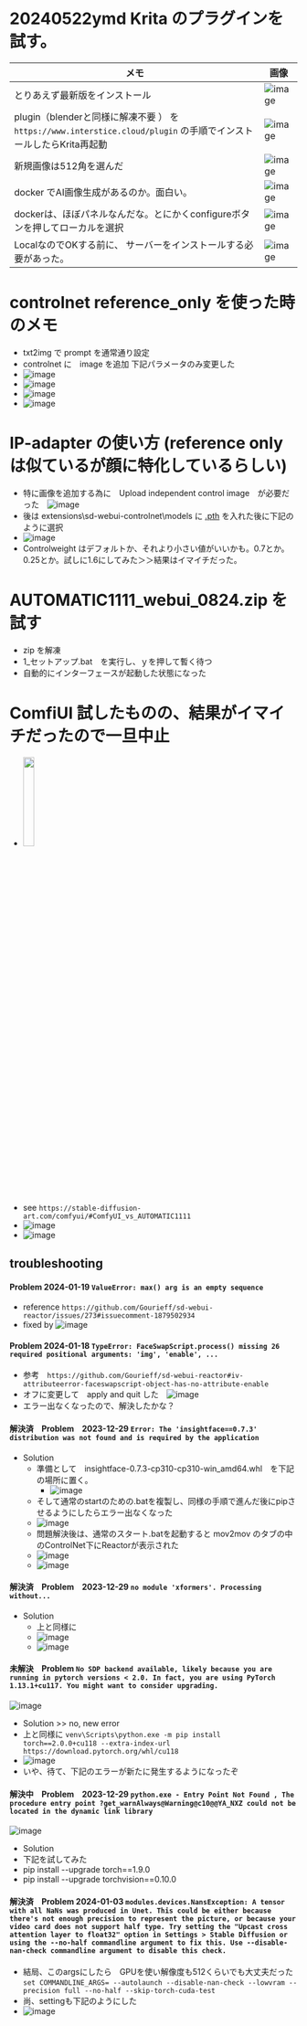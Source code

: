 # 20240522ymd  Krita のプラグインを試す。

|メモ |画像 |
|-|-|
|とりあえず最新版をインストール|![image](https://github.com/jamad/jamad.github.io/assets/949913/77fb1e14-2b84-43df-9bde-ba7d5fe1622d)|
|plugin（blenderと同様に解凍不要 ） を　`https://www.interstice.cloud/plugin` の手順でインストールしたらKrita再起動|![image](https://github.com/jamad/jamad.github.io/assets/949913/2d05fae0-6ef9-4b66-ae03-819055443ea5)|
|新規画像は512角を選んだ  |![image](https://github.com/jamad/jamad.github.io/assets/949913/a03694a1-eedb-4a17-9f49-5ff0431de334)|
|docker でAI画像生成があるのか。面白い。|![image](https://github.com/jamad/jamad.github.io/assets/949913/fb4dfe1d-1c86-49d4-8734-7bd9294f83ca)|
|dockerは、ほぼパネルなんだな。とにかくconfigureボタンを押してローカルを選択|![image](https://github.com/jamad/jamad.github.io/assets/949913/4c365130-dda1-4e5c-9fb1-d434b5c81323)|
|LocalなのでOKする前に、 サーバーをインストールする必要があった。|![image](https://github.com/jamad/jamad.github.io/assets/949913/ac217c34-67c6-41ea-838b-2516404744e8)|


# controlnet reference_only を使った時のメモ
* txt2img で prompt を通常通り設定
* controlnet に　image を追加 下記パラメータのみ変更した
* ![image](https://github.com/jamad/jamad.github.io/assets/949913/8707a7c5-c630-450a-af53-45ecdd9d81b4)
* ![image](https://github.com/jamad/jamad.github.io/assets/949913/71e1df21-81ac-4dad-86e6-c38288b39ade)
* ![image](https://github.com/jamad/jamad.github.io/assets/949913/120b2304-53a0-48a2-ade0-6730eea761ce)
* ![image](https://github.com/jamad/jamad.github.io/assets/949913/0921146d-8e9a-4c94-a3c5-aa79f5ab7635)


# IP-adapter の使い方 (reference only は似ているが顔に特化しているらしい)
* 特に画像を追加する為に　Upload independent control image　が必要だった　![image](https://github.com/jamad/jamad.github.io/assets/949913/46809d9d-c459-498d-b085-bf09ef1363a7)
* 後は  extensions\sd-webui-controlnet\models に [.pth](https://huggingface.co/lllyasviel/sd_control_collection/tree/main) を入れた後に下記のように選択
* ![image](https://github.com/jamad/jamad.github.io/assets/949913/48f73fe4-f7f2-4c60-afd2-2c6ddf0767d2)
* Controlweight はデフォルトか、それより小さい値がいいかも。0.7とか。0.25とか。試しに1.6にしてみた＞＞結果はイマイチだった。


# AUTOMATIC1111_webui_0824.zip を試す
* zip を解凍
* 1_セットアップ.bat　を実行し、ｙを押して暫く待つ
* 自動的にインターフェースが起動した状態になった

# ComfiUI 試したものの、結果がイマイチだったので一旦中止
* <img src="https://github.com/jamad/jamad.github.io/assets/949913/0ba82b15-1158-4c23-b78d-da46ecec53ce" width="20%">
* see `https://stable-diffusion-art.com/comfyui/#ComfyUI_vs_AUTOMATIC1111`
* ![image](https://github.com/jamad/jamad.github.io/assets/949913/e2cbef15-90a6-45bd-ad19-f028c3be640e)
* ![image](https://github.com/jamad/jamad.github.io/assets/949913/6499fa30-35e8-4897-b634-89e43e21588d)

## troubleshooting

#### Problem 2024-01-19 `ValueError: max() arg is an empty sequence`
* reference `https://github.com/Gourieff/sd-webui-reactor/issues/273#issuecomment-1879502934`
* fixed by ![image](https://github.com/jamad/jamad.github.io/assets/949913/397ebcee-986e-41b6-abde-608a922ddb97)


#### Problem 2024-01-18 `TypeError: FaceSwapScript.process() missing 26 required positional arguments: 'img', 'enable', ...`
* 参考　`https://github.com/Gourieff/sd-webui-reactor#iv-attributeerror-faceswapscript-object-has-no-attribute-enable`
* オフに変更して　apply and quit した　![image](https://github.com/jamad/jamad.github.io/assets/949913/a5e96ee2-f3ca-49f3-81ae-0404e80481ac)
* エラー出なくなったので、解決したかな？


#### 解決済　Problem　2023-12-29  `Error: The 'insightface==0.7.3' distribution was not found and is required by the application`
* Solution
  * 準備として　insightface-0.7.3-cp310-cp310-win_amd64.whl　を下記の場所に置く。
    * ![image](https://github.com/jamad/jamad.github.io/assets/949913/7f27197c-63be-45f7-bb14-10196cac1bc8)
  * そして通常のstartのための.batを複製し、同様の手順で進んだ後にpipさせるようにしたらエラー出なくなった
  * ![image](https://github.com/jamad/jamad.github.io/assets/949913/f3439a84-243e-4121-bfa2-a24ced383c24)
  * 問題解決後は、通常のスタート.batを起動すると mov2mov のタブの中のControlNet下にReactorが表示された
  * ![image](https://github.com/jamad/jamad.github.io/assets/949913/10dbaa9a-ecc7-416c-8d06-c4c3bc639f3d)
  * ![image](https://github.com/jamad/jamad.github.io/assets/949913/bf9228c7-cf9e-4e7a-878d-a50947b6add8)






####  解決済　Problem　2023-12-29 `no module 'xformers'. Processing without...`
* Solution
  * 上と同様に
  * ![image](https://github.com/jamad/jamad.github.io/assets/949913/15106516-34a7-45dc-90b8-aae5ce137964)
  * ![image](https://github.com/jamad/jamad.github.io/assets/949913/5b067cd7-3eca-45bd-8311-77e5ca1a4aa3)

#### 未解決　Problem `No SDP backend available, likely because you are running in pytorch versions < 2.0. In fact, you are using PyTorch 1.13.1+cu117. You might want to consider upgrading.`
![image](https://github.com/jamad/jamad.github.io/assets/949913/f6480ec4-8862-43aa-bbdc-901ed4ee5315)
* Solution >> no, new error
 * 上と同様に  `venv\Scripts\python.exe -m pip install torch==2.0.0+cu118 --extra-index-url https://download.pytorch.org/whl/cu118`
 * ![image](https://github.com/jamad/jamad.github.io/assets/949913/1a7d72a7-228d-4305-9934-36674b9f42e8)
 * いや、待て、下記のエラーが新たに発生するようになったぞ

#### 解決中　Problem　2023-12-29 `python.exe - Entry Point Not Found , The procedure entry point ?get_warnAlways@Warning@c10@@YA_NXZ could not be located in the dynamic link library `
![image](https://github.com/jamad/jamad.github.io/assets/949913/c1b7d67a-2b79-4033-af5d-f300d9b17583)
* Solution
* 下記を試してみた
* pip install --upgrade torch==1.9.0
* pip install --upgrade torchvision==0.10.0

#### 解決済　Problem 2024-01-03 `modules.devices.NansException: A tensor with all NaNs was produced in Unet. This could be either because there's not enough precision to represent the picture, or because your video card does not support half type. Try setting the "Upcast cross attention layer to float32" option in Settings > Stable Diffusion or using the --no-half commandline argument to fix this. Use --disable-nan-check commandline argument to disable this check.`
* 結局、このargsにしたら　GPUを使い解像度も512くらいでも大丈夫だった　`set COMMANDLINE_ARGS= --autolaunch --disable-nan-check --lowvram --precision full --no-half --skip-torch-cuda-test`
* 尚、settingも下記のようにした
* ![image](https://github.com/jamad/jamad.github.io/assets/949913/011b6749-6df5-4d30-9e52-ff6da0ee2e13)

